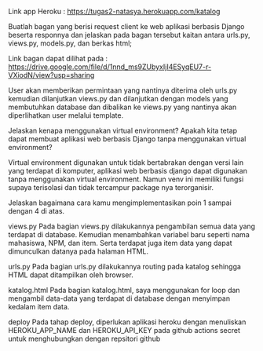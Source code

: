 Link app Heroku : https://tugas2-natasya.herokuapp.com/katalog

Buatlah bagan yang berisi request client ke web aplikasi berbasis Django beserta responnya dan jelaskan pada bagan tersebut kaitan antara urls.py, views.py, models.py, dan berkas html;

Link bagan dapat dilihat pada : https://drive.google.com/file/d/1nnd_ms9ZUbyxIjI4ESyqEU7-r-VXiodN/view?usp=sharing

User akan memberikan permintaan yang nantinya diterima oleh urls.py kemudian dilanjutkan views.py dan dilanjutkan dengan models yang membutuhkan database dan dibalikan ke views.py yang nantinya akan diperlihatkan user melalui template. 

Jelaskan kenapa menggunakan virtual environment? Apakah kita tetap dapat membuat aplikasi web berbasis Django tanpa menggunakan virtual environment?

Virtual environment digunakan untuk tidak bertabrakan dengan versi lain yang terdapat di komputer, aplikasi web berbasis django dapat digunakan tanpa menggunakan virtual environment. Namun venv ini memiliki fungsi supaya terisolasi dan tidak tercampur package nya terorganisir.

Jelaskan bagaimana cara kamu mengimplementasikan poin 1 sampai dengan 4 di atas.

views.py
Pada bagian views.py dilakukannya pengambilan semua data yang terdapat di database. Kemudian menambahkan variabel baru seperti nama mahasiswa, NPM, dan item. Serta terdapat juga item data yang dapat dimunculkan datanya pada halaman HTML.

urls.py
Pada bagian urls.py dilakukannya routing pada katalog sehingga HTML dapat ditampilkan oleh browser.

katalog.html
Pada bagian katalog.html, saya menggunakan for loop dan mengambil data-data yang terdapat di database dengan menyimpan kedalam item data.

deploy
Pada tahap deploy, diperlukan aplikasi heroku dengan menuliskan HEROKU_APP_NAME dan HEROKU_API_KEY pada github actions secret untuk menghubungkan dengan repsitori github

